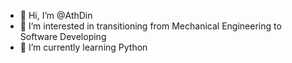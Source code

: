 - 👋 Hi, I’m @AthDin
- 👀 I’m interested in transitioning from Mechanical Engineering to Software Developing
- 🌱 I’m currently learning Python


<!---
AthDin/AthDin is a ✨ special ✨ repository because its `README.md` (this file) appears on your GitHub profile.
You can click the Preview link to take a look at your changes.
- 💞️ I’m looking to collaborate on ...
- 📫 How to reach me ...
--->
